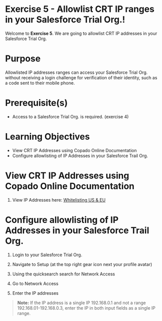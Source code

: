 # Exercise 5 - Allowlist CRT IP ranges in your Salesforce Trial Org.!

Welcome to **Exercise 5**. We are going to allowlist CRT IP addresses in your Salesforce Trial Org.

# Purpose

Allowlisted IP addresses ranges can access your Salesforce Trial Org. without receiving a login challenge for verification of their identity, such as a code sent to their mobile phone.

# Prerequisite(s)

- Access to a Salesforce Trial Org. is required. (exercise 4)

# Learning Objectives

- View CRT IP Addresses using Copado Online Documentation
- Configure allowlisting of IP Addresses in your Salesforce Trail Org.

# View CRT IP Addresses using Copado Online Documentation

1. View IP Addresses here: [Whitelisting US & EU](https://docs.copado.com/articles/#!copado-robotic-testing-publication/getting-started-with-salesforce-testa-automation-1/a/h2_1803923317)

# Configure allowlisting of IP Addresses in your Salesforce Trail Org.

1. Login to your Salesforce Trial Org.

2. Navigate to Setup (at the top right gear icon next your profile avatar)

3. Using the quicksearch search for Network Access

4. Go to Network Access

5. Enter the IP addresses

> **Note:** If the IP address is a single IP 192.168.0.1 and not a range 192.168.01-192.168.0.3, enter the IP in both input fields as a single IP range.
